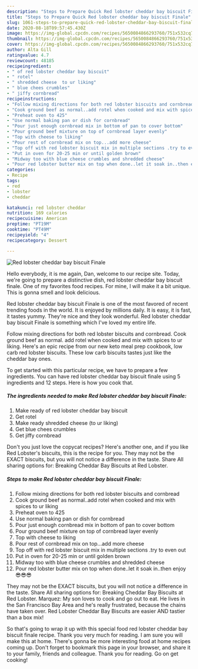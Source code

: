 ```yaml
---
description: "Steps to Prepare Quick Red lobster cheddar bay biscuit Finale"
title: "Steps to Prepare Quick Red lobster cheddar bay biscuit Finale"
slug: 1061-steps-to-prepare-quick-red-lobster-cheddar-bay-biscuit-finale
date: 2020-08-18T09:57:45.430Z
image: https://img-global.cpcdn.com/recipes/5650084866293760/751x532cq70/red-lobster-cheddar-bay-biscuit-finale-recipe-main-photo.jpg
thumbnail: https://img-global.cpcdn.com/recipes/5650084866293760/751x532cq70/red-lobster-cheddar-bay-biscuit-finale-recipe-main-photo.jpg
cover: https://img-global.cpcdn.com/recipes/5650084866293760/751x532cq70/red-lobster-cheddar-bay-biscuit-finale-recipe-main-photo.jpg
author: Alta Gill
ratingvalue: 4.7
reviewcount: 48185
recipeingredient:
- " of red lobster cheddar bay biscuit"
- " rotel"
- " shredded cheese  to ur liking"
- " blue chees crumbles"
- " jiffy cornbread"
recipeinstructions:
- "Follow mixing directions for both red lobster biscuits and cornbread"
- "Cook ground beef as normal..add rotel when cooked and mix with spices to ur liking"
- "Preheat oven to 425"
- "Use normal baking pan or dish for cornbread"
- "Pour just enough cornbread mix in bottom of pan to cover bottom"
- "Pour ground beef mixture on top of cornbread layer evenly"
- "Top with cheese to liking"
- "Pour rest of cornbread mix on top...add more cheese"
- "Top off with red lobster biscuit mix in multiple sections .try to even out"
- "Put in oven for 20-25 min or until golden brown"
- "Midway too with blue cheese crumbles and shredded cheese"
- "Pour red lobster butter mix on top when done..let it soak in..then enjoy 😎😎😎"
categories:
- Recipe
tags:
- red
- lobster
- cheddar

katakunci: red lobster cheddar 
nutrition: 169 calories
recipecuisine: American
preptime: "PT19M"
cooktime: "PT49M"
recipeyield: "4"
recipecategory: Dessert

---
```



![Red lobster cheddar bay biscuit Finale](https://img-global.cpcdn.com/recipes/5650084866293760/751x532cq70/red-lobster-cheddar-bay-biscuit-finale-recipe-main-photo.jpg)

Hello everybody, it is me again, Dan, welcome to our recipe site. Today, we're going to prepare a distinctive dish, red lobster cheddar bay biscuit finale. One of my favorites food recipes. For mine, I will make it a bit unique. This is gonna smell and look delicious.

Red lobster cheddar bay biscuit Finale is one of the most favored of recent trending foods in the world. It is enjoyed by millions daily. It is easy, it is fast, it tastes yummy. They're nice and they look wonderful. Red lobster cheddar bay biscuit Finale is something which I've loved my entire life.

Follow mixing directions for both red lobster biscuits and cornbread. Cook ground beef as normal. add rotel when cooked and mix with spices to ur liking. Here&#39;s an epic recipe from our new keto meal prep cookbook, low carb red lobster biscuits. These low carb biscuits tastes just like the cheddar bay ones.


To get started with this particular recipe, we have to prepare a few ingredients. You can have red lobster cheddar bay biscuit finale using 5 ingredients and 12 steps. Here is how you cook that.

<!--inarticleads1-->

##### The ingredients needed to make Red lobster cheddar bay biscuit Finale:

1. Make ready  of red lobster cheddar bay biscuit
1. Get  rotel
1. Make ready  shredded cheese  (to ur liking)
1. Get  blue chees crumbles
1. Get  jiffy cornbread


Don&#39;t you just love the copycat recipes? Here&#39;s another one, and if you like Red Lobster&#39;s biscuits, this is the recipe for you. They may not be the EXACT biscuits, but you will not notice a difference in the taste. Share All sharing options for: Breaking Cheddar Bay Biscuits at Red Lobster. 

<!--inarticleads2-->

##### Steps to make Red lobster cheddar bay biscuit Finale:

1. Follow mixing directions for both red lobster biscuits and cornbread
1. Cook ground beef as normal..add rotel when cooked and mix with spices to ur liking
1. Preheat oven to 425
1. Use normal baking pan or dish for cornbread
1. Pour just enough cornbread mix in bottom of pan to cover bottom
1. Pour ground beef mixture on top of cornbread layer evenly
1. Top with cheese to liking
1. Pour rest of cornbread mix on top...add more cheese
1. Top off with red lobster biscuit mix in multiple sections .try to even out
1. Put in oven for 20-25 min or until golden brown
1. Midway too with blue cheese crumbles and shredded cheese
1. Pour red lobster butter mix on top when done..let it soak in..then enjoy 😎😎😎


They may not be the EXACT biscuits, but you will not notice a difference in the taste. Share All sharing options for: Breaking Cheddar Bay Biscuits at Red Lobster. Marquez: My son loves to cook and go out to eat. He lives in the San Francisco Bay Area and he&#39;s really frustrated, because the chains have taken over. Red Lobster Cheddar Bay Biscuits are easier AND tastier than a box mix! 

So that's going to wrap it up with this special food red lobster cheddar bay biscuit finale recipe. Thank you very much for reading. I am sure you will make this at home. There's gonna be more interesting food at home recipes coming up. Don't forget to bookmark this page in your browser, and share it to your family, friends and colleague. Thank you for reading. Go on get cooking!
